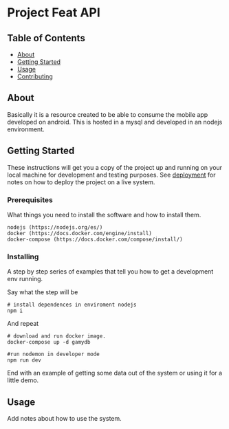 # Project Feat API

## Table of Contents

- [About](#about)
- [Getting Started](#getting_started)
- [Usage](#usage)
- [Contributing](../CONTRIBUTING.md)

## About <a name = "about"></a>

Basically it is a resource created to be able to consume the mobile app developed on android. This is hosted in a mysql and developed in an nodejs environment.

## Getting Started <a name = "getting_started"></a>

These instructions will get you a copy of the project up and running on your local machine for development and testing purposes. See [deployment](#deployment) for notes on how to deploy the project on a live system.

### Prerequisites

What things you need to install the software and how to install them.

```
nodejs (https://nodejs.org/es/)
docker (https://docs.docker.com/engine/install)
docker-compose (https://docs.docker.com/compose/install/)
```

### Installing

A step by step series of examples that tell you how to get a development env running.

Say what the step will be

```
# install dependences in enviroment nodejs
npm i
```

And repeat

```
# download and run docker image.
docker-compose up -d gamydb

#run nodemon in developer mode
npm run dev
```

End with an example of getting some data out of the system or using it for a little demo.

## Usage <a name = "usage"></a>

Add notes about how to use the system.
